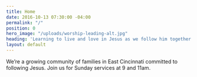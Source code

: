 ```yaml
---
title: Home
date: 2016-10-13 07:30:00 -04:00
permalink: "/"
position: 0
hero_image: "/uploads/worship-leading-alt.jpg"
heading: 'Learning to live and love in Jesus as we follow him together.'
layout: default
---
```


We’re a growing community of families in East Cincinnati committed to following Jesus. Join us for Sunday services at 9 and 11am.
